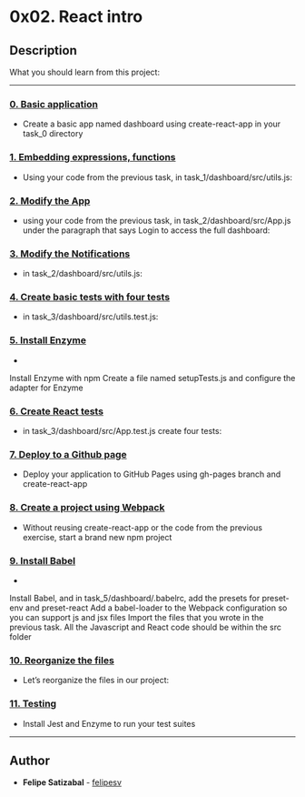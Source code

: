 # 0x02. React intro

## Description
What you should learn from this project:

---

### [0. Basic application](./task_0/dashboards/src/)
* Create a basic app named dashboard using create-react-app in your task_0 directory


### [1. Embedding expressions, functions](./task_1/dashboard/src/)
* Using your code from the previous task, in task_1/dashboard/src/utils.js:


### [2. Modify the App](./task_2/dashboard/src/)
* using your code from the previous task, in task_2/dashboard/src/App.js under the paragraph that says Login to access the full dashboard:


### [3. Modify the Notifications](./task_2/dashboard/src/)
* in task_2/dashboard/src/utils.js:


### [4. Create basic tests with four tests](./task_3/dashboard/src/utils.test.js)
* in task_3/dashboard/src/utils.test.js:


### [5. Install Enzyme](./task_3/dashboard/src/setupTests.js)
* 
Install Enzyme with npm
Create a file named setupTests.js and configure the adapter for Enzyme



### [6. Create React tests](./task_3/dashboard/src/App.test.js)
* in task_3/dashboard/src/App.test.js create four tests:


### [7. Deploy to a Github page](./task_4/)
* Deploy your application to GitHub Pages using gh-pages branch and create-react-app


### [8. Create a project using Webpack](./task_5/dashboard/config/webpack.config.js)
* Without reusing create-react-app or the code from the previous exercise, start a brand new npm project


### [9. Install Babel](./task_5/dashboard/.babelrc)
* 
Install Babel, and in task_5/dashboard/.babelrc, add the presets for preset-env and preset-react
Add a babel-loader to the Webpack configuration so you can support js and jsx files
Import the files that you wrote in the previous task. All the Javascript and React code should be within the src folder



### [10. Reorganize the files](./task_5/dashboard/src/App/App.css)
* Let’s reorganize the files in our project:


### [11. Testing](./task_5/dashboard/config/setupTests.js)
* Install Jest and Enzyme to run your test suites

---

## Author
* **Felipe Satizabal** - [felipesv](https://github.com/felipesv)
